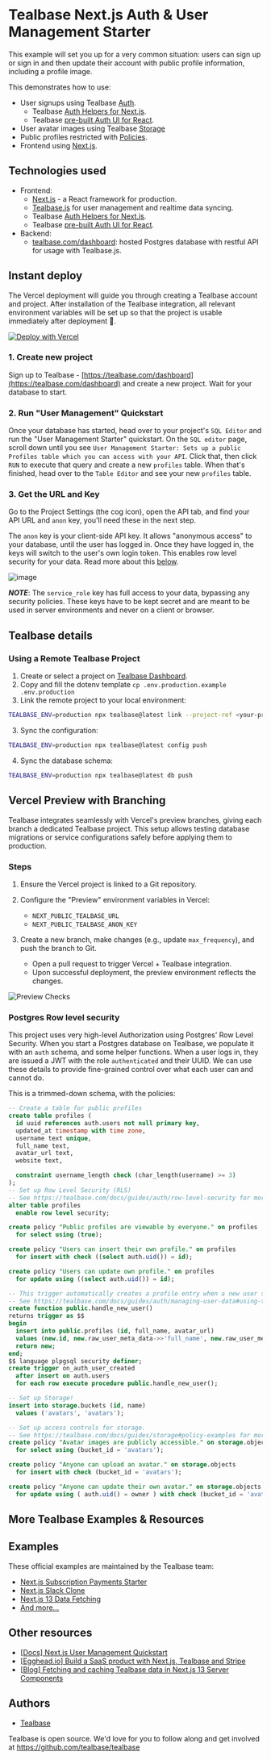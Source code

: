 # Tealbase Next.js Auth & User Management Starter

This example will set you up for a very common situation: users can sign up or sign in and then update their account with public profile information, including a profile image.

This demonstrates how to use:

- User signups using Tealbase [Auth](https://tealbase.com/auth).
  - Tealbase [Auth Helpers for Next.js](https://tealbase.com/docs/guides/auth/auth-helpers/nextjs).
  - Tealbase [pre-built Auth UI for React](https://tealbase.com/docs/guides/auth/auth-helpers/auth-ui).
- User avatar images using Tealbase [Storage](https://tealbase.com/storage)
- Public profiles restricted with [Policies](https://tealbase.com/docs/guides/auth#policies).
- Frontend using [Next.js](<[nextjs.org/](https://nextjs.org/)>).

## Technologies used

- Frontend:
  - [Next.js](https://github.com/vercel/next.js) - a React framework for production.
  - [Tealbase.js](https://tealbase.com/docs/library/getting-started) for user management and realtime data syncing.
  - Tealbase [Auth Helpers for Next.js](https://tealbase.com/docs/guides/auth/auth-helpers/nextjs).
  - Tealbase [pre-built Auth UI for React](https://tealbase.com/docs/guides/auth/auth-helpers/auth-ui).
- Backend:
  - [tealbase.com/dashboard](https://tealbase.com/dashboard/): hosted Postgres database with restful API for usage with Tealbase.js.

## Instant deploy

The Vercel deployment will guide you through creating a Tealbase account and project. After installation of the Tealbase integration, all relevant environment variables will be set up so that the project is usable immediately after deployment 🚀.

[![Deploy with Vercel](https://vercel.com/button)](https://vercel.com/new/clone?repository-url=https%3A%2F%2Fgithub.com%2Ftealbase%2Ftealbase%2Ftree%2Fmaster%2Fexamples%2Fuser-management%2Fnextjs-user-management&project-name=tealbase-nextjs-user-management&repository-name=tealbase-nextjs-user-management&integration-ids=oac_VqOgBHqhEoFTPzGkPd7L0iH6&external-id=https%3A%2F%2Fgithub.com%2Ftealbase%2Ftealbase%2Ftree%2Fmaster%2Fexamples%2Fuser-management%2Fnextjs-user-management)

### 1. Create new project

Sign up to Tealbase - [https://tealbase.com/dashboard](https://tealbase.com/dashboard) and create a new project. Wait for your database to start.

### 2. Run "User Management" Quickstart

Once your database has started, head over to your project's `SQL Editor` and run the "User Management Starter" quickstart. On the `SQL editor` page, scroll down until you see `User Management Starter: Sets up a public Profiles table which you can access with your API`. Click that, then click `RUN` to execute that query and create a new `profiles` table. When that's finished, head over to the `Table Editor` and see your new `profiles` table.

### 3. Get the URL and Key

Go to the Project Settings (the cog icon), open the API tab, and find your API URL and `anon` key, you'll need these in the next step.

The `anon` key is your client-side API key. It allows "anonymous access" to your database, until the user has logged in. Once they have logged in, the keys will switch to the user's own login token. This enables row level security for your data. Read more about this [below](#postgres-row-level-security).

![image](https://user-images.githubusercontent.com/10214025/88916245-528c2680-d298-11ea-8a71-708f93e1ce4f.png)

**_NOTE_**: The `service_role` key has full access to your data, bypassing any security policies. These keys have to be kept secret and are meant to be used in server environments and never on a client or browser.

## Tealbase details

### Using a Remote Tealbase Project

1. Create or select a project on [Tealbase Dashboard](https://tealbase.com/dashboard).
2. Copy and fill the dotenv template `cp .env.production.example .env.production`
3. Link the remote project to your local environment:

```bash
TEALBASE_ENV=production npx tealbase@latest link --project-ref <your-project-ref>
```

3. Sync the configuration:

```bash
TEALBASE_ENV=production npx tealbase@latest config push
```

4. Sync the database schema:

```bash
TEALBASE_ENV=production npx tealbase@latest db push
```

## Vercel Preview with Branching

Tealbase integrates seamlessly with Vercel's preview branches, giving each branch a dedicated Tealbase project. This setup allows testing database migrations or service configurations safely before applying them to production.

### Steps

1. Ensure the Vercel project is linked to a Git repository.
2. Configure the "Preview" environment variables in Vercel:

   - `NEXT_PUBLIC_TEALBASE_URL`
   - `NEXT_PUBLIC_TEALBASE_ANON_KEY`

3. Create a new branch, make changes (e.g., update `max_frequency`), and push the branch to Git.
   - Open a pull request to trigger Vercel + Tealbase integration.
   - Upon successful deployment, the preview environment reflects the changes.

![Preview Checks](https://github.com/user-attachments/assets/db688cc2-60fd-4463-bbed-e8ecc11b1a39)

### Postgres Row level security

This project uses very high-level Authorization using Postgres' Row Level Security.
When you start a Postgres database on Tealbase, we populate it with an `auth` schema, and some helper functions.
When a user logs in, they are issued a JWT with the role `authenticated` and their UUID.
We can use these details to provide fine-grained control over what each user can and cannot do.

This is a trimmed-down schema, with the policies:

```sql
-- Create a table for public profiles
create table profiles (
  id uuid references auth.users not null primary key,
  updated_at timestamp with time zone,
  username text unique,
  full_name text,
  avatar_url text,
  website text,

  constraint username_length check (char_length(username) >= 3)
);
-- Set up Row Level Security (RLS)
-- See https://tealbase.com/docs/guides/auth/row-level-security for more details.
alter table profiles
  enable row level security;

create policy "Public profiles are viewable by everyone." on profiles
  for select using (true);

create policy "Users can insert their own profile." on profiles
  for insert with check ((select auth.uid()) = id);

create policy "Users can update own profile." on profiles
  for update using ((select auth.uid()) = id);

-- This trigger automatically creates a profile entry when a new user signs up via Tealbase Auth.
-- See https://tealbase.com/docs/guides/auth/managing-user-data#using-triggers for more details.
create function public.handle_new_user()
returns trigger as $$
begin
  insert into public.profiles (id, full_name, avatar_url)
  values (new.id, new.raw_user_meta_data->>'full_name', new.raw_user_meta_data->>'avatar_url');
  return new;
end;
$$ language plpgsql security definer;
create trigger on_auth_user_created
  after insert on auth.users
  for each row execute procedure public.handle_new_user();

-- Set up Storage!
insert into storage.buckets (id, name)
  values ('avatars', 'avatars');

-- Set up access controls for storage.
-- See https://tealbase.com/docs/guides/storage#policy-examples for more details.
create policy "Avatar images are publicly accessible." on storage.objects
  for select using (bucket_id = 'avatars');

create policy "Anyone can upload an avatar." on storage.objects
  for insert with check (bucket_id = 'avatars');

create policy "Anyone can update their own avatar." on storage.objects
  for update using ( auth.uid() = owner ) with check (bucket_id = 'avatars');
```

## More Tealbase Examples & Resources

## Examples

These official examples are maintained by the Tealbase team:

- [Next.js Subscription Payments Starter](https://github.com/vercel/nextjs-subscription-payments)
- [Next.js Slack Clone](https://github.com/tealbase/tealbase/tree/master/examples/slack-clone/nextjs-slack-clone)
- [Next.js 13 Data Fetching](https://github.com/tealbase/tealbase/tree/master/examples/caching/with-nextjs-13)
- [And more...](https://github.com/tealbase/tealbase/tree/master/examples)

## Other resources

- [[Docs] Next.js User Management Quickstart](https://tealbase.com/docs/guides/getting-started/tutorials/with-nextjs)
- [[Egghead.io] Build a SaaS product with Next.js, Tealbase and Stripe](https://egghead.io/courses/build-a-saas-product-with-next-js-tealbase-and-stripe-61f2bc20)
- [[Blog] Fetching and caching Tealbase data in Next.js 13 Server Components](https://tealbase.com/blog/fetching-and-caching-tealbase-data-in-next-js-server-components)

## Authors

- [Tealbase](https://tealbase.com)

Tealbase is open source. We'd love for you to follow along and get involved at https://github.com/tealbase/tealbase
